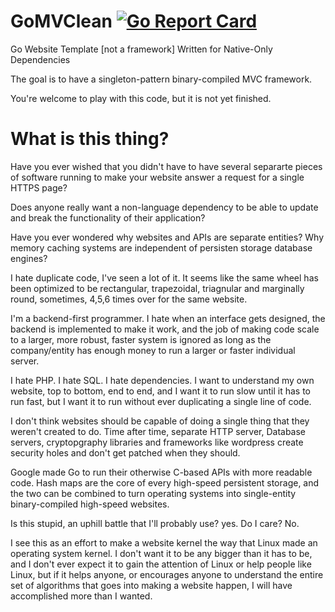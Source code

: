 # GoMVClean [![Go Report Card](https://goreportcard.com/badge/github.com/samiam2013/goMVClean)](https://goreportcard.com/report/github.com/samiam2013/goMVClean)
Go Website Template [not a framework] Written for Native-Only Dependencies

The goal is to have a singleton-pattern binary-compiled MVC framework.

You're welcome to play with this code, but it is not yet finished.

# What is this thing?
Have you ever wished that you didn't have to have several separarte pieces of software running to make your website answer a request for a single HTTPS page?

Does anyone really want a non-language dependency to be able to update and break the functionality of their application?

Have you ever wondered why websites and APIs are separate entities? Why memory caching systems are independent of persisten storage database engines? 

I hate duplicate code, I've seen a lot of it. It seems like the same wheel has been optimized to be rectangular, trapezoidal, triagnular and marginally round, sometimes, 4,5,6 times over for the same website.

I'm a backend-first programmer. I hate when an interface gets designed, the backend is implemented to make it work, and the job of making code scale to a larger, more robust, faster system is ignored as long as the company/entity has enough money to run a larger or faster individual server. 

I hate PHP. I hate SQL. I hate dependencies. I want to understand my own website, top to bottom, end to end, and I want it to run slow until it has to run fast, but I want it to run without ever duplicating a single line of code. 

I don't think websites should be capable of doing a single thing that they weren't created to do. Time after time, separate HTTP server, Database servers, cryptopgraphy libraries and frameworks like wordpress create security holes and don't get patched when they should. 

Google made Go to run their otherwise C-based APIs with more readable code. Hash maps are the core of every high-speed persistent storage, and the two can be combined to turn operating systems into single-entity binary-compiled high-speed websites.

Is this stupid, an uphill battle that I'll probably use? yes. Do I care? No. 

I see this as an effort to make a website kernel the way that Linux made an operating system kernel. I don't want it to be any bigger than it has to be, and I don't ever expect it to gain the attention of Linux or help people like Linux, but if it helps anyone, or encourages anyone to understand the entire set of algorithms that goes into making a website happen, I will have accomplished more than I wanted.


